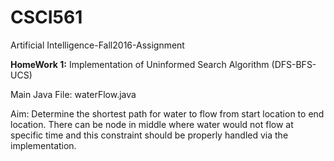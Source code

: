 # CSCI561
Artificial Intelligence-Fall2016-Assignment

<b>HomeWork 1:</b> Implementation of Uninformed Search Algorithm (DFS-BFS-UCS)
            <p>Main Java File: waterFlow.java</p>
            Aim: Determine the shortest path for water to flow from start location to end location. 
                 There can be node in middle where water would not flow at specific time and this constraint should                   be properly handled via the implementation.
